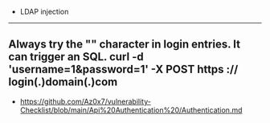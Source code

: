 - LDAP injection
---
Always try the "\" character in login entries. It can trigger an SQL.
curl -d 'username=1\&password=1\' -X POST https :// login(.)domain(.)com
---
- https://github.com/Az0x7/vulnerability-Checklist/blob/main/Api%20Authentication%20/Authentication.md
